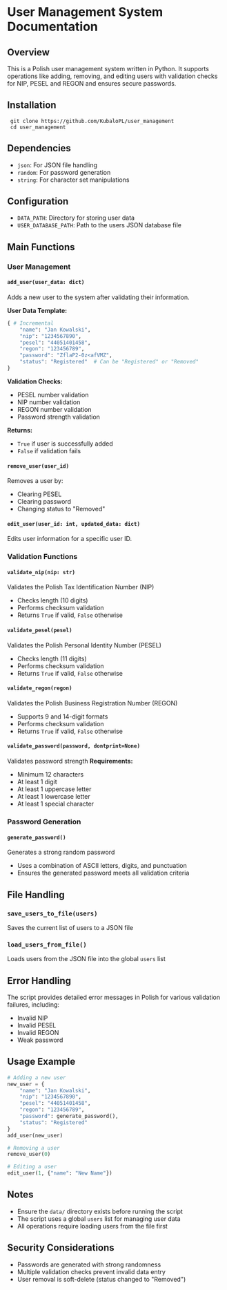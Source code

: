 # User Management System Documentation

## Overview
This is a Polish user management system written in Python. It supports operations like adding, removing, and editing users with validation checks for NIP, PESEL and REGON and ensures secure passwords.

## Installation

```
 git clone https://github.com/KubaloPL/user_management
 cd user_management
```

## Dependencies
- `json`: For JSON file handling
- `random`: For password generation
- `string`: For character set manipulations

## Configuration
- `DATA_PATH`: Directory for storing user data
- `USER_DATABASE_PATH`: Path to the users JSON database file

## Main Functions

### User Management

#### `add_user(user_data: dict)`
Adds a new user to the system after validating their information.

**User Data Template:**
```python
{ # Incremental
    "name": "Jan Kowalski",
    "nip": "1234567890",
    "pesel": "44051401458",
    "regon": "123456789",
    "password": "ZflaP2-0z<afVMZ",
    "status": "Registered"  # Can be "Registered" or "Removed"
}
```

**Validation Checks:**
- PESEL number validation
- NIP number validation
- REGON number validation
- Password strength validation

**Returns:** 
- `True` if user is successfully added
- `False` if validation fails

#### `remove_user(user_id)`
Removes a user by:
- Clearing PESEL
- Clearing password
- Changing status to "Removed"

#### `edit_user(user_id: int, updated_data: dict)`
Edits user information for a specific user ID.

### Validation Functions

#### `validate_nip(nip: str)`
Validates the Polish Tax Identification Number (NIP)
- Checks length (10 digits)
- Performs checksum validation
- Returns `True` if valid, `False` otherwise

#### `validate_pesel(pesel)`
Validates the Polish Personal Identity Number (PESEL)
- Checks length (11 digits)
- Performs checksum validation
- Returns `True` if valid, `False` otherwise

#### `validate_regon(regon)`
Validates the Polish Business Registration Number (REGON)
- Supports 9 and 14-digit formats
- Performs checksum validation
- Returns `True` if valid, `False` otherwise

#### `validate_password(password, dontprint=None)`
Validates password strength
**Requirements:**
- Minimum 12 characters
- At least 1 digit
- At least 1 uppercase letter
- At least 1 lowercase letter
- At least 1 special character

### Password Generation

#### `generate_password()`
Generates a strong random password
- Uses a combination of ASCII letters, digits, and punctuation
- Ensures the generated password meets all validation criteria

## File Handling

### `save_users_to_file(users)`
Saves the current list of users to a JSON file

### `load_users_from_file()`
Loads users from the JSON file into the global `users` list

## Error Handling
The script provides detailed error messages in Polish for various validation failures, including:
- Invalid NIP
- Invalid PESEL
- Invalid REGON
- Weak password

## Usage Example
```python
# Adding a new user
new_user = {
    "name": "Jan Kowalski",
    "nip": "1234567890",
    "pesel": "44051401458",
    "regon": "123456789",
    "password": generate_password(),
    "status": "Registered"
}
add_user(new_user)

# Removing a user
remove_user(0)

# Editing a user
edit_user(1, {"name": "New Name"})
```

## Notes
- Ensure the `data/` directory exists before running the script
- The script uses a global `users` list for managing user data
- All operations require loading users from the file first

## Security Considerations
- Passwords are generated with strong randomness
- Multiple validation checks prevent invalid data entry
- User removal is soft-delete (status changed to "Removed")